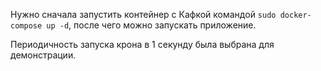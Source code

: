 Нужно сначала запустить контейнер с Кафкой командой `sudo docker-compose up -d`, после чего можно запускать приложение.

Периодичность запуска крона в 1 секунду была выбрана для демонстрации.  
